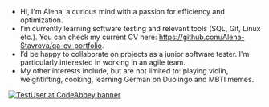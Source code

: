 - Hi, I'm Alena, a curious mind with a passion for efficiency and optimization.  
- I’m currently learning software testing and relevant tools (SQL, Git, Linux etc.). You can check my current CV here: https://github.com/Alena-Stavrova/qa-cv-portfolio.
- I’d be happy to collaborate on projects as a junior software tester. I'm particularly interested in working in an agile team. 
- My other interests include, but are not limited to: playing violin, weightlifting, cooking, learning German on Duolingo and MBTI memes. 

[![TestUser at CodeAbbey banner](https://www.codeabbey.com/index/user_banner/alenastavrova.png)](https://www.codeabbey.com/index/user_profile)

<!---
Alena-Stavrova/Alena-Stavrova is a ✨ special ✨ repository because its `README.md` (this file) appears on your GitHub profile.
You can click the Preview link to take a look at your changes.
--->
